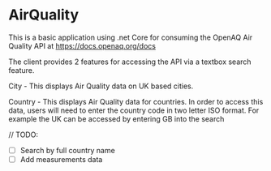 # AirQuality

This is a basic application using .net Core for consuming the OpenAQ Air Quality API at https://docs.openaq.org/docs

The client provides 2 features for accessing the API via a textbox search feature.

City - This displays Air Quality data on UK based cities.

Country - This displays Air Quality data for countries.  In order to access this data, users will need to enter the country code in two letter ISO format.  For example the UK can be accessed by entering GB into the search

// TODO:

- [ ] Search by full country name
- [ ] Add measurements data
